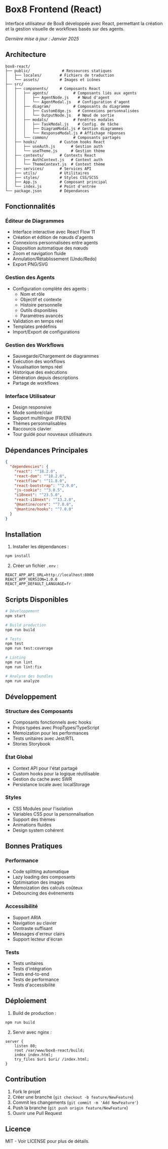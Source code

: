 # Box8 Frontend (React)

Interface utilisateur de Box8 développée avec React, permettant la création et la gestion visuelle de workflows basés sur des agents.

*Dernière mise à jour : Janvier 2025*

## Architecture

```
box8-react/
├── public/              # Ressources statiques
│   ├── locales/        # Fichiers de traduction
│   └── assets/         # Images et icônes
├── src/
│   ├── components/     # Composants React
│   │   ├── agents/           # Composants liés aux agents
│   │   │   ├── AgentNode.js    # Nœud d'agent
│   │   │   └── AgentModal.js   # Configuration d'agent
│   │   ├── diagram/          # Composants du diagramme
│   │   │   ├── CustomEdge.js   # Connexions personnalisées
│   │   │   └── OutputNode.js   # Nœud de sortie
│   │   ├── modals/           # Fenêtres modales
│   │   │   ├── TaskModal.js    # Config. de tâche
│   │   │   ├── DiagramModal.js # Gestion diagrammes
│   │   │   └── ResponseModal.js # Affichage réponses
│   │   └── common/           # Composants partagés
│   ├── hooks/          # Custom hooks React
│   │   ├── useAuth.js       # Gestion auth
│   │   └── useTheme.js      # Gestion thème
│   ├── contexts/       # Contexts React
│   │   ├── AuthContext.js   # Context auth
│   │   └── ThemeContext.js  # Context thème
│   ├── services/       # Services API
│   ├── utils/          # Utilitaires
│   ├── styles/         # Styles CSS/SCSS
│   ├── App.js          # Composant principal
│   └── index.js        # Point d'entrée
└── package.json        # Dépendances
```

## Fonctionnalités

### Éditeur de Diagrammes
- Interface interactive avec React Flow 11
- Création et édition de nœuds d'agents
- Connexions personnalisées entre agents
- Disposition automatique des nœuds
- Zoom et navigation fluide
- Annulation/Rétablissement (Undo/Redo)
- Export PNG/SVG

### Gestion des Agents
- Configuration complète des agents :
  - Nom et rôle
  - Objectif et contexte
  - Histoire personnelle
  - Outils disponibles
  - Paramètres avancés
- Validation en temps réel
- Templates prédéfinis
- Import/Export de configurations

### Gestion des Workflows
- Sauvegarde/Chargement de diagrammes
- Exécution des workflows
- Visualisation temps réel
- Historique des exécutions
- Génération depuis descriptions
- Partage de workflows

### Interface Utilisateur
- Design responsive
- Mode sombre/clair
- Support multilingue (FR/EN)
- Thèmes personnalisables
- Raccourcis clavier
- Tour guidé pour nouveaux utilisateurs

## Dépendances Principales

```json
{
  "dependencies": {
    "react": "^18.2.0",
    "react-dom": "^18.2.0",
    "reactflow": "^11.8.0",
    "react-bootstrap": "^2.9.0",
    "js-cookie": "^3.0.5",
    "i18next": "^23.5.0",
    "react-i18next": "^13.2.0",
    "@mantine/core": "^7.0.0",
    "@mantine/hooks": "^7.0.0"
  }
}
```

## Installation

1. Installer les dépendances :
```bash
npm install
```

2. Créer un fichier `.env` :
```env
REACT_APP_API_URL=http://localhost:8000
REACT_APP_VERSION=1.0.0
REACT_APP_DEFAULT_LANGUAGE=fr
```

## Scripts Disponibles

```bash
# Développement
npm start

# Build production
npm run build

# Tests
npm test
npm run test:coverage

# Linting
npm run lint
npm run lint:fix

# Analyse des bundles
npm run analyze
```

## Développement

### Structure des Composants
- Composants fonctionnels avec hooks
- Props typées avec PropTypes/TypeScript
- Memoization pour les performances
- Tests unitaires avec Jest/RTL
- Stories Storybook

### État Global
- Context API pour l'état partagé
- Custom hooks pour la logique réutilisable
- Gestion du cache avec SWR
- Persistance locale avec localStorage

### Styles
- CSS Modules pour l'isolation
- Variables CSS pour la personnalisation
- Support des thèmes
- Animations fluides
- Design system cohérent

## Bonnes Pratiques

### Performance
- Code splitting automatique
- Lazy loading des composants
- Optimisation des images
- Memoization des calculs coûteux
- Debouncing des événements

### Accessibilité
- Support ARIA
- Navigation au clavier
- Contraste suffisant
- Messages d'erreur clairs
- Support lecteur d'écran

### Tests
- Tests unitaires
- Tests d'intégration
- Tests end-to-end
- Tests de performance
- Tests d'accessibilité

## Déploiement

1. Build de production :
```bash
npm run build
```

2. Servir avec nginx :
```nginx
server {
    listen 80;
    root /var/www/box8-react/build;
    index index.html;
    try_files $uri $uri/ /index.html;
}
```

## Contribution

1. Fork le projet
2. Créer une branche (`git checkout -b feature/NewFeature`)
3. Commit les changements (`git commit -m 'Add NewFeature'`)
4. Push la branche (`git push origin feature/NewFeature`)
5. Ouvrir une Pull Request

## Licence

MIT - Voir LICENSE pour plus de détails.
